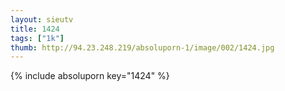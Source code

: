 ```yaml
--- 
layout: sieutv
title: 1424
tags: ["1k"]
thumb: http://94.23.248.219/absoluporn-1/image/002/1424.jpg
---
```

{% include absoluporn key="1424" %} 
